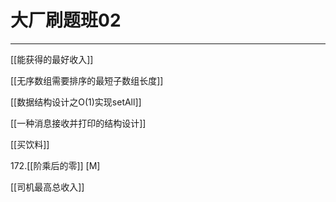 # 大厂刷题班02

---

[[能获得的最好收入]]

[[无序数组需要排序的最短子数组长度]]

[[数据结构设计之O(1)实现setAll]]

[[一种消息接收并打印的结构设计]]

[[买饮料]]

172.[[阶乘后的零]] [M]

[[司机最高总收入]]
